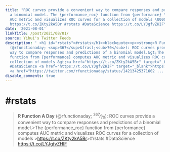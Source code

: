 ```yaml
---
title: "ROC curves provide a convenient way to compare responses and predictions of
  a binomial model. The {performance_roc} function from {performance} \U0001F4E6 computes
  AUC metric and visualizes ROC curves for a collection of models \U0001F947\U0001F948\U0001F949
  https://t.co/ZKty2kA5Br #rstats #DataScience https://t.co/LYJgfvZHIF"
date: '2021-08-01'
linkTitle: /post/2021/08/01/
source: Yihui's Twitter Feeds
description: ' <h1 id="rstats">#rstats</h1><blockquote><p><strong>R Function A Day</strong>
  (@rfunctionaday; <sup>367</sup>&frasl;<sub>70</sub>): ROC curves provide a convenient
  way to compare responses and predictions of a binomial model.&gt;The {performance_roc}
  function from {performance} computes AUC metric and visualizes ROC curves for a
  collection of models &gt;<a href="https://t.co/ZKty2kA5Br" target="_blank">https://t.co/ZKty2kA5Br</a>&gt;#rstats
  #DataScience <a href="https://t.co/LYJgfvZHIF" target="_blank">https://t.co/LYJgfvZHIF</a>
  <a href="https://twitter.com/rfunctionaday/status/14213425371602 ...'
disable_comments: true
---
```

 <h1 id="rstats">#rstats</h1><blockquote><p><strong>R Function A Day</strong> (@rfunctionaday; <sup>367</sup>&frasl;<sub>70</sub>): ROC curves provide a convenient way to compare responses and predictions of a binomial model.&gt;The {performance_roc} function from {performance} computes AUC metric and visualizes ROC curves for a collection of models &gt;<a href="https://t.co/ZKty2kA5Br" target="_blank">https://t.co/ZKty2kA5Br</a>&gt;#rstats #DataScience <a href="https://t.co/LYJgfvZHIF" target="_blank">https://t.co/LYJgfvZHIF</a> <a href="https://twitter.com/rfunctionaday/status/14213425371602 ...